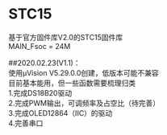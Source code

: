 # STC15
基于官方固件库V2.0的STC15固件库<br>
MAIN_Fsoc = 24M<br>

##2020.02.23(V1.1)：<br>
使用μVision V5.29.0.0创建，低版本可能不兼容<br>
目前基本能用，但一些函数需要梳理归类<br>
1.完成DS18B20驱动<br>
2.完成PWM输出，可调频率及占空比（待完善）<br>
3.完成OLED12864（IIC）的驱动<br>
4.完善串口<br>
